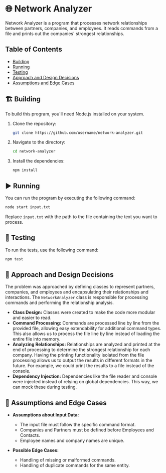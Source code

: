 # 🌐 Network Analyzer

Network Analyzer is a program that processes network relationships between partners, companies, and employees. It reads commands from a file and prints out the companies' strongest relationships.

## Table of Contents

- [Building](#building)
- [Running](#running)
- [Testing](#testing)
- [Approach and Design Decisions](#approach-and-design-decisions)
- [Assumptions and Edge Cases](#assumptions-and-edge-cases)

## 🏗️ Building

To build this program, you'll need Node.js installed on your system.

1. Clone the repository:

   ```bash
   git clone https://github.com/username/network-analyzer.git
   ```

2. Navigate to the directory:

   ```bash
   cd network-analyzer
   ```

3. Install the dependencies:

   ```bash
   npm install
   ```

## ▶️ Running

You can run the program by executing the following command:

```bash
node start input.txt
```

Replace `input.txt` with the path to the file containing the text you want to process.

## 🧪 Testing

To run the tests, use the following command:

```bash
npm test
```

## 🧠 Approach and Design Decisions

The problem was approached by defining classes to represent partners, companies, and employees and encapsulating their relationships and interactions. The `NetworkAnalyzer` class is responsible for processing commands and performing the relationship analysis.

- **Class Design:** Classes were created to make the code more modular and easier to read.
- **Command Processing:** Commands are processed line by line from the provided file, allowing easy extendability for additional command types. This also allows us to process the file line by line instead of loading the entire file into memory.
- **Analyzing Relationships:** Relationships are analyzed and printed at the end of processing to determine the strongest relationship for each company. Having the printing functionality isolated from the file processing allows us to output the results in different formats in the future. For example, we could print the results to a file instead of the console.
- **Dependency Injection:** Dependencies like the file reader and console were injected instead of relying on global dependencies. This way, we can mock these during testing.

## 📝 Assumptions and Edge Cases

- **Assumptions about Input Data:**

  - The input file must follow the specific command format.
  - Companies and Partners must be defined before Employees and Contacts.
  - Employee names and company names are unique.

- **Possible Edge Cases:**
  - Handling of missing or malformed commands.
  - Handling of duplicate commands for the same entity.
